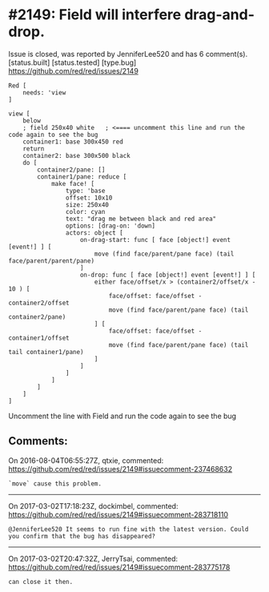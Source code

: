
#2149: Field will interfere drag-and-drop.
================================================================================
Issue is closed, was reported by JenniferLee520 and has 6 comment(s).
[status.built] [status.tested] [type.bug]
<https://github.com/red/red/issues/2149>

``` Red
Red [
    needs: 'view
]

view [
    below
    ; field 250x40 white   ; <==== uncomment this line and run the code again to see the bug
    container1: base 300x450 red    
    return
    container2: base 300x500 black  
    do [
        container2/pane: []
        container1/pane: reduce [
            make face! [
                type: 'base
                offset: 10x10
                size: 250x40
                color: cyan
                text: "drag me between black and red area"
                options: [drag-on: 'down]
                actors: object [
                    on-drag-start: func [ face [object!] event [event!] ] [
                        move (find face/parent/pane face) (tail face/parent/parent/pane)
                    ]
                    on-drop: func [ face [object!] event [event!] ] [
                        either face/offset/x > (container2/offset/x - 10 ) [
                            face/offset: face/offset - container2/offset        
                            move (find face/parent/pane face) (tail container2/pane)
                        ] [
                            face/offset: face/offset - container1/offset        
                            move (find face/parent/pane face) (tail tail container1/pane)
                        ]
                    ]
                ]
            ]
        ]
    ]
]
```

 Uncomment the line with Field and run the code again to see the bug



Comments:
--------------------------------------------------------------------------------

On 2016-08-04T06:55:27Z, qtxie, commented:
<https://github.com/red/red/issues/2149#issuecomment-237468632>

    `move` cause this problem.

--------------------------------------------------------------------------------

On 2017-03-02T17:18:23Z, dockimbel, commented:
<https://github.com/red/red/issues/2149#issuecomment-283718110>

    @JenniferLee520 It seems to run fine with the latest version. Could you confirm that the bug has disappeared?

--------------------------------------------------------------------------------

On 2017-03-02T20:47:32Z, JerryTsai, commented:
<https://github.com/red/red/issues/2149#issuecomment-283775178>

    can close it then.

